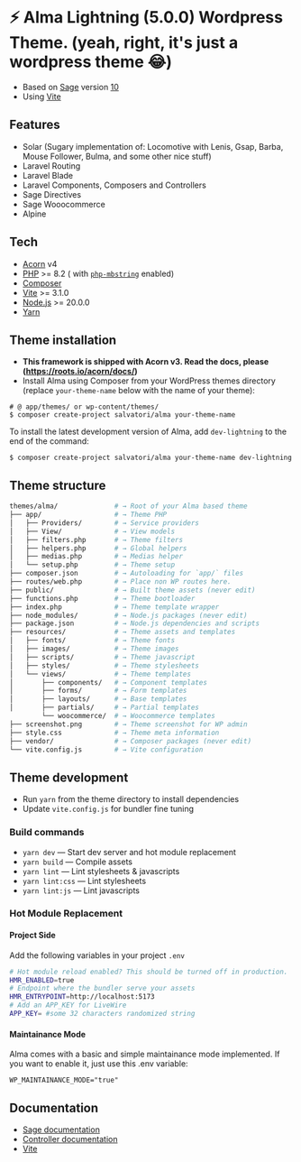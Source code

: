 
# ⚡️ Alma Lightning (5.0.0) Wordpress Theme. (yeah, right, it's just a wordpress theme 😂)

- Based on [Sage](https://roots.io/sage/) version [10](https://github.com/roots/sage/)
- Using [Vite](https://vitejs.dev)

## Features
- Solar (Sugary implementation of: Locomotive with Lenis, Gsap, Barba, Mouse Follower, Bulma, and some other nice stuff)
- Laravel Routing
- Laravel Blade
- Laravel Components, Composers and Controllers
- Sage Directives
- Sage Wooocommerce
- Alpine

## Tech

- [Acorn](https://roots.io/acorn/docs/installation/) v4
- [PHP](https://secure.php.net/manual/en/install.php) >= 8.2 (
  with [`php-mbstring`](https://secure.php.net/manual/en/book.mbstring.php) enabled)
- [Composer](https://getcomposer.org/download/)
- [Vite](https://vitejs.dev) >= 3.1.0
- [Node.js](http://nodejs.org/) >= 20.0.0
- [Yarn](https://yarnpkg.com/en/docs/install)

## Theme installation

- **This framework is shipped with Acorn v3. Read the docs, please (https://roots.io/acorn/docs/)**
- Install Alma using Composer from your WordPress themes directory (replace `your-theme-name` below with the name of
  your theme):

```shell
# @ app/themes/ or wp-content/themes/
$ composer create-project salvatori/alma your-theme-name
```

To install the latest development version of Alma, add `dev-lightning` to the end of the command:

```shell
$ composer create-project salvatori/alma your-theme-name dev-lightning
```

## Theme structure

```sh
themes/alma/              # → Root of your Alma based theme
├── app/                  # → Theme PHP
│   ├── Providers/        # → Service providers
│   ├── View/             # → View models
│   ├── filters.php       # → Theme filters
│   ├── helpers.php       # → Global helpers
│   ├── medias.php        # → Medias helper
│   └── setup.php         # → Theme setup
├── composer.json         # → Autoloading for `app/` files
├── routes/web.php        # → Place non WP routes here.
├── public/               # → Built theme assets (never edit)
├── functions.php         # → Theme bootloader
├── index.php             # → Theme template wrapper
├── node_modules/         # → Node.js packages (never edit)
├── package.json          # → Node.js dependencies and scripts
├── resources/            # → Theme assets and templates
│   ├── fonts/            # → Theme fonts
│   ├── images/           # → Theme images
│   ├── scripts/          # → Theme javascript
│   ├── styles/           # → Theme stylesheets
│   └── views/            # → Theme templates
│       ├── components/   # → Component templates
│       ├── forms/        # → Form templates
│       ├── layouts/      # → Base templates
│       ├── partials/     # → Partial templates
        └── woocommerce/  # → Woocommerce templates
├── screenshot.png        # → Theme screenshot for WP admin
├── style.css             # → Theme meta information
├── vendor/               # → Composer packages (never edit)
└── vite.config.js        # → Vite configuration
```

## Theme development

- Run `yarn` from the theme directory to install dependencies
- Update `vite.config.js` for bundler fine tuning

### Build commands

- `yarn dev` — Start dev server and hot module replacement
- `yarn build` — Compile assets
- `yarn lint` — Lint stylesheets & javascripts
- `yarn lint:css` — Lint stylesheets
- `yarn lint:js` — Lint javascripts

### Hot Module Replacement

#### Project Side

Add the following variables in your project `.env`

```sh
# Hot module reload enabled? This should be turned off in production.
HMR_ENABLED=true
# Endpoint where the bundler serve your assets
HMR_ENTRYPOINT=http://localhost:5173
# Add an APP_KEY for LiveWire
APP_KEY= #some 32 characters randomized string
```

#### Maintainance Mode

Alma comes with a basic and simple maintainance mode implemented. If you want to enable it, just use this .env variable: 

```
WP_MAINTAINANCE_MODE="true"
```

## Documentation

- [Sage documentation](https://roots.io/sage/docs/)
- [Controller documentation](https://github.com/soberwp/controller#usage)
- [Vite](https://vitejs.dev/guide/)
